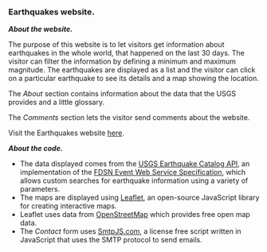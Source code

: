 ### Earthquakes website.
***About the website.***

The purpose of this website is to let visitors get information about earthquakes in the whole world, that happened on the last 30 days. The visitor can filter the information by defining a minimum and maximum magnitude. The earthquakes are displayed as a list and the visitor can click on a particular earthquake to see its details and a map showing the location.

The *About* section contains information about the data that the USGS provides and a little glossary.

The *Comments* section lets the visitor send comments about the website.

Visit the Earthquakes website [here](https://hjorozco.github.io/earthquakes-website).

***About the code.***
- The data displayed comes from the [USGS Earthquake Catalog API](https://earthquake.usgs.gov/fdsnws/event/1/), an implementation of the [FDSN Event Web Service Specification](http://www.fdsn.org/webservices/FDSN-WS-Specifications-1.0.pdf), which allows custom searches for earthquake information using a variety of parameters.
- The maps are displayed using [Leaflet](https://leafletjs.com/), an open-source JavaScript library
for creating interactive maps.
- Leaflet uses data from [OpenStreetMap](https://www.openstreetmap.org/) which provides free open map data.
- The *Contact* form uses [SmtpJS.com](https://smtpjs.com/), a license free script written in JavaScript that uses the SMTP protocol to send emails.